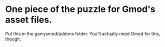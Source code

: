 # One piece of the puzzle for Gmod's asset files.
Put this in the garrysmod/addons folder.
You'll actually need Gmod for this, though.

 
